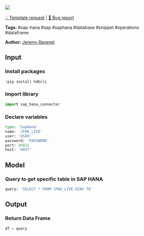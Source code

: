 <a href="https://app.naas.ai/user-redirect/naas/downloader?url=https://raw.githubusercontent.com/jupyter-naas/awesome-notebooks/master/SAP-HANA/SAP-HANA_Query_data.ipynb" target="_parent"><img src="https://naasai-public.s3.eu-west-3.amazonaws.com/open_in_naas.svg"/></a><br><br><a href="https://github.com/jupyter-naas/awesome-notebooks/issues/new?assignees=&labels=&template=template-request.md&title=Tool+-+Action+of+the+notebook+">💡 Template request</a> | <a href="https://github.com/jupyter-naas/awesome-notebooks/issues/new?assignees=&labels=&template=bug_report.md&title=SAP-HANA+-+Query+data:+Error+short+description">🚨 Bug report</a>

**Tags:** #sap-hana #sap #saphana #database #snippet #operations #dataframe

**Author:** [Jeremy Ravenel](https://www.linkedin.com/in/ACoAAAJHE7sB5OxuKHuzguZ9L6lfDHqw--cdnJg/)

## Input

### Install packages


```python
!pip install hdbcli
```

### Import library


```python
import sap_hana_connector
```

### Declare variables


```python
type: 'SapHana'
name: 'JPAK_LIVE'
user: 'USER'
password: 'PASSWORD'
port: 30015
host: 'HOST'
```

## Model

### Query to get specific table in SAP HANA


```python
query: 'SELECT * FROM JPAK_LIVE.OINV T0'
```

## Output

### Return Data Frame 


```python
df = query
```
